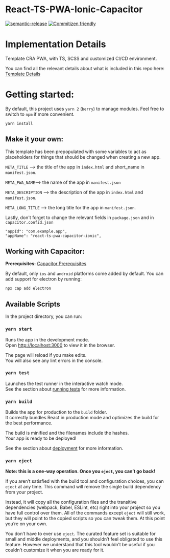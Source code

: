 # React-TS-PWA-Ionic-Capacitor

[![semantic-release](https://img.shields.io/badge/%20%20%F0%9F%93%A6%F0%9F%9A%80-semantic--release-e10079.svg)](https://github.com/semantic-release/semantic-release) [![Commitizen friendly](https://img.shields.io/badge/commitizen-friendly-brightgreen.svg)](http://commitizen.github.io/cz-cli/)

# Implementation Details

Template CRA PWA, with TS, SCSS and customized CI/CD environment.

You can find all the relevant details about what is included in this repo here: [Template Details](https://www.notion.so/kiilysden/React-TS-PWA-Ionic-Capacitor-edd29a16ae0c45c98590077f07e3b051)

# Getting started:

By default, this project uses `yarn 2` (`berry`) to manage modules. Feel free to switch to `npm` if more convenient.

`yarn install`

## Make it your own:

This template has been prepopulated with some variables to act as placeholders for things that should be changed when creating a new app.

`META_TITLE` --> the title of the app in `index.html` and short_name in `manifest.json`.

`META_PWA_NAME`--> the name of the app in `manifest.json`

`META_DESCRIPTION` --> the description of the app in `index.html` and `manifest.json`.

`META_LONG_TITLE` --> the long title for the app in `manifest.json`.

Lastly, don't forget to change the relevant fields in `package.json` and in `capacitor.confid.json`

```
"appId": "com.example.app",
"appName": "react-ts-pwa-capacitor-ionic",
```

## Working with Capacitor:

**Prerequisites:** [Capacitor Prerequisites](https://capacitor.ionicframework.com/docs/getting-started/dependencies)

By default, only `ios` and `android` platforms come added by default. You can add support for electron by running:

`npx cap add electron`

## Available Scripts

In the project directory, you can run:

### `yarn start`

Runs the app in the development mode.<br />
Open [http://localhost:3000](http://localhost:3000) to view it in the browser.

The page will reload if you make edits.<br />
You will also see any lint errors in the console.

### `yarn test`

Launches the test runner in the interactive watch mode.<br />
See the section about [running tests](https://facebook.github.io/create-react-app/docs/running-tests) for more information.

### `yarn build`

Builds the app for production to the `build` folder.<br />
It correctly bundles React in production mode and optimizes the build for the best performance.

The build is minified and the filenames include the hashes.<br />
Your app is ready to be deployed!

See the section about [deployment](https://facebook.github.io/create-react-app/docs/deployment) for more information.

### `yarn eject`

**Note: this is a one-way operation. Once you `eject`, you can’t go back!**

If you aren’t satisfied with the build tool and configuration choices, you can `eject` at any time. This command will remove the single build dependency from your project.

Instead, it will copy all the configuration files and the transitive dependencies (webpack, Babel, ESLint, etc) right into your project so you have full control over them. All of the commands except `eject` will still work, but they will point to the copied scripts so you can tweak them. At this point you’re on your own.

You don’t have to ever use `eject`. The curated feature set is suitable for small and middle deployments, and you shouldn’t feel obligated to use this feature. However we understand that this tool wouldn’t be useful if you couldn’t customize it when you are ready for it.

